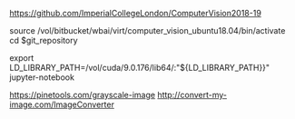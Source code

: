 https://github.com/ImperialCollegeLondon/ComputerVision2018-19

source /vol/bitbucket/wbai/virt/computer_vision_ubuntu18.04/bin/activate
cd $git_repository

export LD_LIBRARY_PATH=/vol/cuda/9.0.176/lib64/:"${LD_LIBRARY_PATH}}"
jupyter-notebook


https://pinetools.com/grayscale-image
http://convert-my-image.com/ImageConverter
